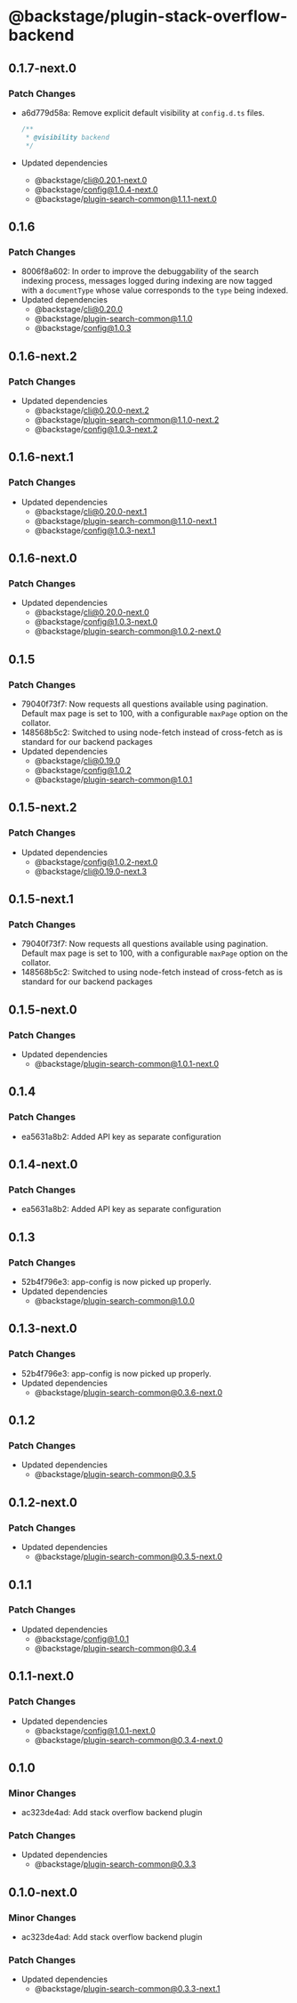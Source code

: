 # @backstage/plugin-stack-overflow-backend

## 0.1.7-next.0

### Patch Changes

- a6d779d58a: Remove explicit default visibility at `config.d.ts` files.

  ```ts
  /**
   * @visibility backend
   */
  ```

- Updated dependencies
  - @backstage/cli@0.20.1-next.0
  - @backstage/config@1.0.4-next.0
  - @backstage/plugin-search-common@1.1.1-next.0

## 0.1.6

### Patch Changes

- 8006f8a602: In order to improve the debuggability of the search indexing process, messages logged during indexing are now tagged with a `documentType` whose value corresponds to the `type` being indexed.
- Updated dependencies
  - @backstage/cli@0.20.0
  - @backstage/plugin-search-common@1.1.0
  - @backstage/config@1.0.3

## 0.1.6-next.2

### Patch Changes

- Updated dependencies
  - @backstage/cli@0.20.0-next.2
  - @backstage/plugin-search-common@1.1.0-next.2
  - @backstage/config@1.0.3-next.2

## 0.1.6-next.1

### Patch Changes

- Updated dependencies
  - @backstage/cli@0.20.0-next.1
  - @backstage/plugin-search-common@1.1.0-next.1
  - @backstage/config@1.0.3-next.1

## 0.1.6-next.0

### Patch Changes

- Updated dependencies
  - @backstage/cli@0.20.0-next.0
  - @backstage/config@1.0.3-next.0
  - @backstage/plugin-search-common@1.0.2-next.0

## 0.1.5

### Patch Changes

- 79040f73f7: Now requests all questions available using pagination. Default max page is set to 100, with a configurable `maxPage` option on the collator.
- 148568b5c2: Switched to using node-fetch instead of cross-fetch as is standard for our backend packages
- Updated dependencies
  - @backstage/cli@0.19.0
  - @backstage/config@1.0.2
  - @backstage/plugin-search-common@1.0.1

## 0.1.5-next.2

### Patch Changes

- Updated dependencies
  - @backstage/config@1.0.2-next.0
  - @backstage/cli@0.19.0-next.3

## 0.1.5-next.1

### Patch Changes

- 79040f73f7: Now requests all questions available using pagination. Default max page is set to 100, with a configurable `maxPage` option on the collator.
- 148568b5c2: Switched to using node-fetch instead of cross-fetch as is standard for our backend packages

## 0.1.5-next.0

### Patch Changes

- Updated dependencies
  - @backstage/plugin-search-common@1.0.1-next.0

## 0.1.4

### Patch Changes

- ea5631a8b2: Added API key as separate configuration

## 0.1.4-next.0

### Patch Changes

- ea5631a8b2: Added API key as separate configuration

## 0.1.3

### Patch Changes

- 52b4f796e3: app-config is now picked up properly.
- Updated dependencies
  - @backstage/plugin-search-common@1.0.0

## 0.1.3-next.0

### Patch Changes

- 52b4f796e3: app-config is now picked up properly.
- Updated dependencies
  - @backstage/plugin-search-common@0.3.6-next.0

## 0.1.2

### Patch Changes

- Updated dependencies
  - @backstage/plugin-search-common@0.3.5

## 0.1.2-next.0

### Patch Changes

- Updated dependencies
  - @backstage/plugin-search-common@0.3.5-next.0

## 0.1.1

### Patch Changes

- Updated dependencies
  - @backstage/config@1.0.1
  - @backstage/plugin-search-common@0.3.4

## 0.1.1-next.0

### Patch Changes

- Updated dependencies
  - @backstage/config@1.0.1-next.0
  - @backstage/plugin-search-common@0.3.4-next.0

## 0.1.0

### Minor Changes

- ac323de4ad: Add stack overflow backend plugin

### Patch Changes

- Updated dependencies
  - @backstage/plugin-search-common@0.3.3

## 0.1.0-next.0

### Minor Changes

- ac323de4ad: Add stack overflow backend plugin

### Patch Changes

- Updated dependencies
  - @backstage/plugin-search-common@0.3.3-next.1
